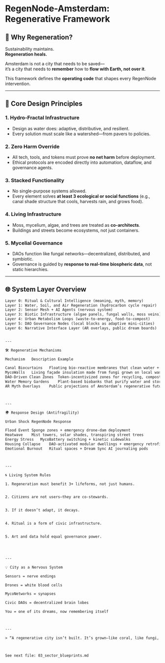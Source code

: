 # RegenNode-Amsterdam: Regenerative Framework

## 🌱 Why Regeneration?

Sustainability maintains.  
**Regeneration heals.**

Amsterdam is not a city that needs to be saved—  
it’s a city that needs to **remember** how to **flow with Earth, not over it**.  

This framework defines the **operating code** that shapes every RegenNode intervention.

---

## 🧬 Core Design Principles

### 1. **Hydro-Fractal Infrastructure**
- Design as water does: adaptive, distributive, and resilient.
- Every solution must scale like a watershed—from pavers to policies.

### 2. **Zero Harm Override**
- All tech, tools, and tokens must prove **no net harm** before deployment.
- Ethical protocols are encoded directly into automation, dataflow, and governance agents.

### 3. **Stacked Functionality**
- No single-purpose systems allowed.
- Every element solves **at least 3 ecological or social functions** (e.g., canal shade structure that cools, harvests rain, and grows food).

### 4. **Living Infrastructure**
- Moss, mycelium, algae, and trees are treated as **co-architects**.
- Buildings and streets become ecosystems, not just containers.

### 5. **Mycelial Governance**
- DAOs function like fungal networks—decentralized, distributed, and symbiotic.
- Governance is guided by **response to real-time biospheric data**, not static hierarchies.

---

## 🌐 System Layer Overview

```txt
Layer 0: Ritual & Cultural Intelligence (meaning, myth, memory)
Layer 1: Water, Soil, and Air Regeneration (hydrocarbon cycle repair)
Layer 2: Sensor Mesh + AI Agents (nervous system)
Layer 3: Biotic Infrastructure (algae panels, fungal walls, moss veins)
Layer 4: Urban Metabolism Loops (waste-to-energy, food-to-compost)
Layer 5: DAO Governance Nodes (local blocks as adaptive mini-cities)
Layer 6: Narrative Interface Layer (AR overlays, public dream boards)


---

🛠 Regenerative Mechanisms

Mechanism	Description	Example

Canal Biocurtains	Floating bio-reactive membranes that clean water + produce energy	Installed under historic bridges
MycoWalls	Living façade insulation made from fungi grown on local waste	Retrofit for social housing
DAO-Driven Clean Zones	Token-incentivized zones for recycling, compost, and air repair	Gamified recycling routes
Water Memory Gardens	Plant-based biobanks that purify water and store climate memory	Built around rain collection sites
AR Myth Overlays	Public projections of Amsterdam’s regenerative future	“Walk the future” story paths



---

🌍 Response Design (Antifragility)

Urban Shock	RegenNode Response

Flood Event	Sponge zones + emergency drone-dam deployment
Heatwave	Mist towers, solar shades, transpiring street trees
Energy Stress	MycoBattery switching + kinetic sidewalks
Housing Collapse	DAO-activated modular dwellings + emergency retrofits
Emotional Burnout	Ritual spaces + Dream Sync AI journaling pods



---

🌀 Living System Rules

1. Regeneration must benefit 3+ lifeforms, not just humans.


2. Citizens are not users—they are co-stewards.


3. If it doesn’t adapt, it decays.


4. Ritual is a form of civic infrastructure.


5. Art and data hold equal governance power.




---

💡 City as a Nervous System

Sensors = nerve endings

Drones = white blood cells

MycoNetworks = synapses

Civic DAOs = decentralized brain lobes

You = one of its dreams, now remembering itself



---

> “A regenerative city isn’t built. It’s grown—like coral, like fungi, like forgiveness.”



See next file: 03_sector_blueprints.md
